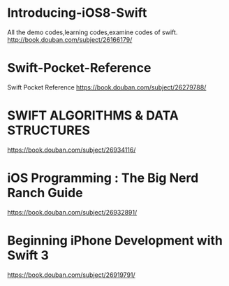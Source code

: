 # Introducing-iOS8-Swift
All the demo codes,learning codes,examine codes of swift. http://book.douban.com/subject/26166179/

# Swift-Pocket-Reference
Swift Pocket Reference https://book.douban.com/subject/26279788/

# SWIFT ALGORITHMS & DATA STRUCTURES
https://book.douban.com/subject/26934116/

# iOS Programming : The Big Nerd Ranch Guide
https://book.douban.com/subject/26932891/

# Beginning iPhone Development with Swift 3
https://book.douban.com/subject/26919791/